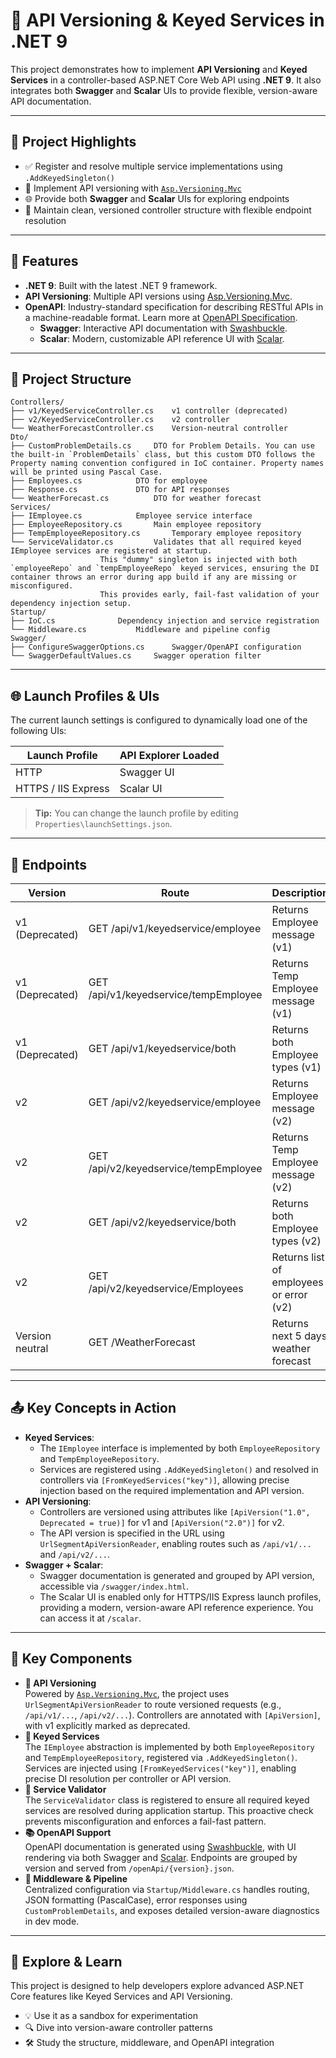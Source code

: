 ﻿# 🔄 API Versioning & Keyed Services in .NET 9

This project demonstrates how to implement **API Versioning** and **Keyed Services** in a controller-based ASP.NET Core Web API using **.NET 9**. It also integrates both **Swagger** and **Scalar** UIs to provide flexible, version-aware API documentation.

---

## 🎯 Project Highlights

- ✅ Register and resolve multiple service implementations using `.AddKeyedSingleton()`
- 🔢 Implement API versioning with [`Asp.Versioning.Mvc`](https://github.com/dotnet/aspnet-api-versioning)
- 🌐 Provide both **Swagger** and **Scalar** UIs for exploring endpoints
- 🧼 Maintain clean, versioned controller structure with flexible endpoint resolution

---

## 🚀 Features

- **.NET 9**: Built with the latest .NET 9 framework.
- **API Versioning**: Multiple API versions using [Asp.Versioning.Mvc](https://github.com/dotnet/aspnet-api-versioning).
- **OpenAPI**: Industry-standard specification for describing RESTful APIs in a machine-readable format. Learn more at [OpenAPI Specification](https://www.openapis.org).
  - **Swagger**: Interactive API documentation with [Swashbuckle](https://github.com/domaindrivendev/Swashbuckle.AspNetCore).
  - **Scalar**: Modern, customizable API reference UI with [Scalar](https://scalar.com/).

---

## 📂 Project Structure

```
Controllers/
├── v1/KeyedServiceController.cs	v1 controller (deprecated)
├── v2/KeyedServiceController.cs	v2 controller
└── WeatherForecastController.cs	Version-neutral controller
Dto/
├── CustomProblemDetails.cs		DTO for Problem Details. You can use the built-in `ProblemDetails` class, but this custom DTO follows the Property naming convention configured in IoC container. Property names will be printed using Pascal Case.
├── Employees.cs			DTO for employee
├── Response.cs				DTO for API responses
└── WeatherForecast.cs			DTO for weather forecast
Services/
├── IEmployee.cs			Employee service interface
├── EmployeeRepository.cs		Main employee repository
├── TempEmployeeRepository.cs		Temporary employee repository
└── ServiceValidator.cs			Validates that all required keyed IEmployee services are registered at startup.
					This "dummy" singleton is injected with both `employeeRepo` and `tempEmployeeRepo` keyed services, ensuring the DI container throws an error during app build if any are missing or misconfigured.
					This provides early, fail-fast validation of your dependency injection setup.
Startup/
├── IoC.cs				Dependency injection and service registration
└── Middleware.cs			Middleware and pipeline config
Swagger/
├── ConfigureSwaggerOptions.cs		Swagger/OpenAPI configuration
└── SwaggerDefaultValues.cs		Swagger operation filter
```

---

## 🌐 Launch Profiles & UIs
The current launch settings is configured to dynamically load one of the following UIs:

| Launch Profile           | API Explorer Loaded |
|--------------------------|---------------------|
| HTTP                     | Swagger UI          |
| HTTPS / IIS Express      | Scalar UI           |

> **Tip:** You can change the launch profile by editing `Properties\launchSettings.json`.

---

## 📌 Endpoints

| Version			| Route									| Description								|
|-------------------|---------------------------------------|-------------------------------------------|
| v1 (Deprecated)	| GET /api/v1/keyedservice/employee		| Returns Employee message (v1)				|
| v1 (Deprecated)	| GET /api/v1/keyedservice/tempEmployee	| Returns Temp Employee message (v1)		|
| v1 (Deprecated)	| GET /api/v1/keyedservice/both			| Returns both Employee types (v1)			|
| v2				| GET /api/v2/keyedservice/employee		| Returns Employee message (v2)				|
| v2				| GET /api/v2/keyedservice/tempEmployee	| Returns Temp Employee message (v2)		|
| v2				| GET /api/v2/keyedservice/both			| Returns both Employee types (v2)			|
| v2				| GET /api/v2/keyedservice/Employees	| Returns list of employees or error (v2)	|
| Version neutral   | GET /WeatherForecast                  | Returns next 5 days weather forecast      |

---

## 📤 Key Concepts in Action

- **Keyed Services**:
    - The `IEmployee` interface is implemented by both `EmployeeRepository` and `TempEmployeeRepository`.
    - Services are registered using `.AddKeyedSingleton()` and resolved in controllers via `[FromKeyedServices("key")]`, allowing precise injection based on the required implementation and API version.
- **API Versioning**:
    - Controllers are versioned using attributes like `[ApiVersion("1.0", Deprecated = true)]` for v1 and `[ApiVersion("2.0")]` for v2.
    - The API version is specified in the URL using `UrlSegmentApiVersionReader`, enabling routes such as `/api/v1/...` and `/api/v2/...`.
- **Swagger + Scalar**:
    - Swagger documentation is generated and grouped by API version, accessible via `/swagger/index.html`.
    - The Scalar UI is enabled only for HTTPS/IIS Express launch profiles, providing a modern, version-aware API reference experience. You can access it at `/scalar`.

---

## 🔧 Key Components

- **🔢 API Versioning**  
  Powered by [`Asp.Versioning.Mvc`](https://github.com/dotnet/aspnet-api-versioning), the project uses `UrlSegmentApiVersionReader` to route versioned requests (e.g., `/api/v1/...`, `/api/v2/...`). Controllers are annotated with `[ApiVersion]`, with v1 explicitly marked as deprecated.
- **🔑 Keyed Services**  
  The `IEmployee` abstraction is implemented by both `EmployeeRepository` and `TempEmployeeRepository`, registered via `.AddKeyedSingleton()`. Services are injected using `[FromKeyedServices("key")]`, enabling precise DI resolution per controller or API version.
- **🧪 Service Validator**  
  The `ServiceValidator` class is registered to ensure all required keyed services are resolved during application startup. This proactive check prevents misconfiguration and enforces a fail-fast pattern.
- **📚 OpenAPI Support**  
  OpenAPI documentation is generated using [Swashbuckle](https://github.com/domaindrivendev/Swashbuckle.AspNetCore), with UI rendering via both Swagger and [Scalar](https://scalar.com/). Endpoints are grouped by version and served from `/openApi/{version}.json`.
- **🧱 Middleware & Pipeline**  
  Centralized configuration via `Startup/Middleware.cs` handles routing, JSON formatting (PascalCase), error responses using `CustomProblemDetails`, and exposes detailed version-aware diagnostics in dev mode.

---

## 📘 Explore & Learn

This project is designed to help developers explore advanced ASP.NET Core features like Keyed Services and API Versioning.

- 💡 Use it as a sandbox for experimentation
- 🔍 Dive into version-aware controller patterns
- 🛠️ Study the structure, middleware, and OpenAPI integration